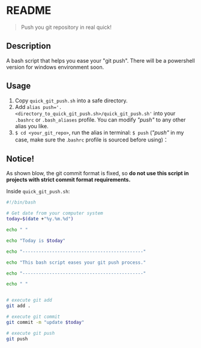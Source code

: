 # README

> Push you git repository in real quick!



## Description

A bash script that helps you ease your "git push". There will be a powershell version for windows environment soon. 


## Usage

1. Copy `quick_git_push.sh` into a safe directory.
2. Add `alias push='. <directory_to_quick_git_push.sh>/quick_git_push.sh'` into your `.bashrc` or `.bash_aliases` profile. You can modify *"push"* to any other alias you like.
3.  `$ cd <your_git_repo>`, run the alias in terminal: `$ push` (*"push"* in my case, make sure the .`bashrc` profile is sourced before using)：



## Notice!

As shown blow, the git commit format is fixed, so **do not use this script in projects with strict commit format requirements.**



Inside `quick_git_push.sh`:

```bash
#!/bin/bash

# Get date from your computer system
today=$(date +"%y.%m.%d")

echo " "

echo "Today is $today"

echo "---------------------------------------------"

echo "This bash script eases your git push process." 

echo "---------------------------------------------"

echo " "


# execute git add
git add .

# execute git commit
git commit -m "update $today"

# execute git push
git push
```

